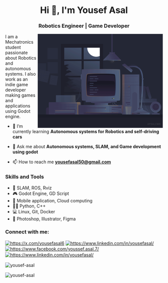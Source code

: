 <h1 align="center">Hi 👋, I'm Yousef Asal</h1>
<h3 align="center">Robotics Engineer | Game Developer</h3>
<img align="right" alt="Coding" width="400" src="https://github.com/Yousef-Asal/Yousef-Asal/blob/main/image_processing20210910-12013-183nsgw.gif" >
I am a Mechatronics student passionate about Robotics and autonomous systems. 
I also work as an indie game developer making games and applications using Godot engine. 

- 🌱 I’m currently learning **Autonomous systems for Robotics and self-driving cars**

- 💬 Ask me about **Autonomous systems, SLAM, and Game development using godot**

- 📫 How to reach me **yousefasal50@gmail.com**

### Skills and Tools 

* 🤖 SLAM, ROS, Rviz
* 🎮 Godot Engine, GD Script
* 📱 Mobile application, Cloud computing
* 👨‍💻 Python, C++
* 💻 Linux, Git, Docker
* 🎨 Photoshop, Illustrator, Figma

<h3 align="left">Connect with me:</h3>
<p align="left">
<a href="https://x.com/yousefasal6" target="blank"><img align="center" src="https://raw.githubusercontent.com/rahuldkjain/github-profile-readme-generator/master/src/images/icons/Social/twitter.svg" alt="https://x.com/yousefasal6" height="30" width="40" /></a>
<a href="https://www.linkedin.com/in/yousefasal/" target="blank"><img align="center" src="https://raw.githubusercontent.com/rahuldkjain/github-profile-readme-generator/master/src/images/icons/Social/linked-in-alt.svg" alt="https://www.linkedin.com/in/yousefasal/" height="30" width="40" /></a>
<a href="https://www.facebook.com/youssef.asal.7/" target="blank"><img align="center" src="https://raw.githubusercontent.com/rahuldkjain/github-profile-readme-generator/master/src/images/icons/Social/facebook.svg" alt="https://www.facebook.com/youssef.asal.7/" height="30" width="40" /></a>
<a href="https://instagram.com/yousefasal12/" target="blank"><img align="center" src="https://raw.githubusercontent.com/rahuldkjain/github-profile-readme-generator/master/src/images/icons/Social/instagram.svg" alt="https://www.linkedin.com/in/yousefasal/" height="30" width="40" /></a>
</p>

<p><img align="center" src="https://streak-stats.demolab.com/?user=Yousef-Asal" alt="yousef-asal" /></p>

<p><img align="center" src="https://github-readme-stats.vercel.app/api?username=Yousef-Asal&show_icons=true" alt="yousef-asal" /></p>

